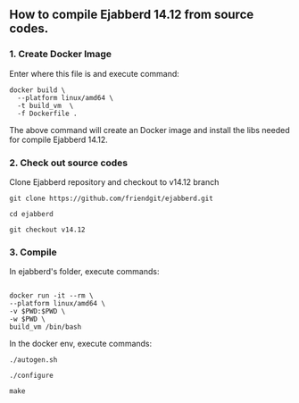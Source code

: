 ## How to compile Ejabberd 14.12 from source codes.

### 1. Create Docker Image

Enter where this file is and execute command:

```
docker build \
  --platform linux/amd64 \
  -t build_vm  \
  -f Dockerfile .
```

The above command will create an Docker image and install the libs needed for compile Ejabberd 14.12.


### 2. Check out source codes

Clone Ejabberd repository and checkout to v14.12 branch

```
git clone https://github.com/friendgit/ejabberd.git

cd ejabberd

git checkout v14.12
```

### 3. Compile

In ejabberd's folder, execute commands:

```

docker run -it --rm \
--platform linux/amd64 \
-v $PWD:$PWD \
-w $PWD \
build_vm /bin/bash
```

In the docker env, execute commands:

```
./autogen.sh 

./configure

make
```